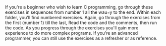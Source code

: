 If you're a beginner who wish to learn C programming, go through these exercises in sequences from number 1 all the wau=y to the end.
Within each folder, you'll find numbered exercises.  Again, go through the exercises from the first (number 1) till the last,  Read the code and the comments, then run the code.  As you progress through the exercises you'll gain more experience to do more complex programs.
If you're an advanced programmer, you can still use the exercises as a refresher or as reference.